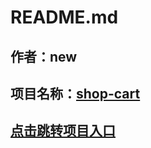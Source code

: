 # **README.md**
## 作者：new

## 项目名称：[shop-cart](https://findiqam.github.io/shop-cart/)

## [点击跳转项目入口](https://findiqam.github.io/shop-cart/)

